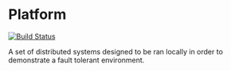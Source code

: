 # Platform
[![Build Status](https://github.com/loshz/platform/workflows/ci/badge.svg)](https://github.com/loshz/platform/actions)

A set of distributed systems designed to be ran locally in order to demonstrate a fault tolerant environment.
